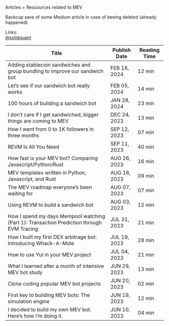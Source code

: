 Articles + Ressources related to MEV

Backcup save of some Medium article in case of beeing deleted (already happened)

Links:
<br>[@solidquant](https://medium.com/@solidquant)

| Title                                                                                     | Publish Date | Reading Time | 
| ----------------------------------------------------------------------------------------- | ------------ | ------------ |
| Adding stablecoin sandwiches and group bundling to improve our sandwich bot               | FEB 18, 2024 | 12 min       |
| Let’s see if our sandwich bot really works                                                | FEB 05, 2024 | 14 min       |  
| 100 hours of building a sandwich bot                                                      | JAN 28, 2024 | 23 min       |
| I don’t care if I get sandwiched, bigger things are coming to MEV                         | DEC 24, 2023 | 13 min       |
| How I went from 0 to 1K followers in three months                                         | SEP 12, 2023 | 07 min       |
| REVM Is All You Need                                                                      | SEP 11, 2023 | 40 min       |
| How fast is your MEV bot? Comparing Javascript/Python/Rust                                | AUG 26, 2023 | 16 min       |
| MEV templates written in Python, Javascript, and Rust                                     | AUG 18, 2023 | 09 min       |
| The MEV roadmap everyone’s been waiting for                                               | AUG 07, 2023 | 07 min       |
| Using REVM to build a sandwich bot                                                        | AUG 03, 2023 | 12 min       |
| How I spend my days Mempool watching (Part 1): Transaction Prediction through EVM Tracing | JUL 31, 2023 | 21 min       |
| How I built my first DEX arbitrage bot: Introducing Whack-A-Mole                          | JUL 19, 2023 | 28 min       |
| How to use Yul in your MEV project                                                        | JUL 04, 2023 | 21 min       |
| What I learned after a month of intensive MEV bot study                                   | JUN 29, 2023 | 13 min       |
| Clone coding popular MEV bot projects                                                     | JUN 20, 2023 | 02 min       |
| First key to building MEV bots: The simulation engine                                     | JUN 19, 2023 | 12 min       |
| I decided to build my own MEV bot. Here’s how I’m doing it.                               | JUN 10, 2023 | 04 min       |
